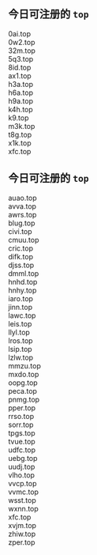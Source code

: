 
## 今日可注册的 `top`
>
0ai.top   
0w2.top   
32m.top   
5q3.top   
8id.top   
ax1.top   
h3a.top   
h6a.top   
h9a.top   
k4h.top   
k9.top   
m3k.top   
t8g.top   
x1k.top   
xfc.top   


## 今日可注册的 `top`
>
auao.top   
avva.top   
awrs.top   
blug.top   
civi.top   
cmuu.top   
cric.top   
difk.top   
djss.top   
dmml.top   
hnhd.top   
hnhy.top   
iaro.top   
jinn.top   
lawc.top   
leis.top   
llyl.top   
lros.top   
lsip.top   
lzlw.top   
mmzu.top   
mxdo.top   
oopg.top   
peca.top   
pnmg.top   
pper.top   
rrso.top   
sorr.top   
tpgs.top   
tvue.top   
udfc.top   
uebg.top   
uudj.top   
vlho.top   
vvcp.top   
vvmc.top   
wsst.top   
wxnn.top   
xfc.top   
xvjm.top   
zhiw.top   
zper.top   

